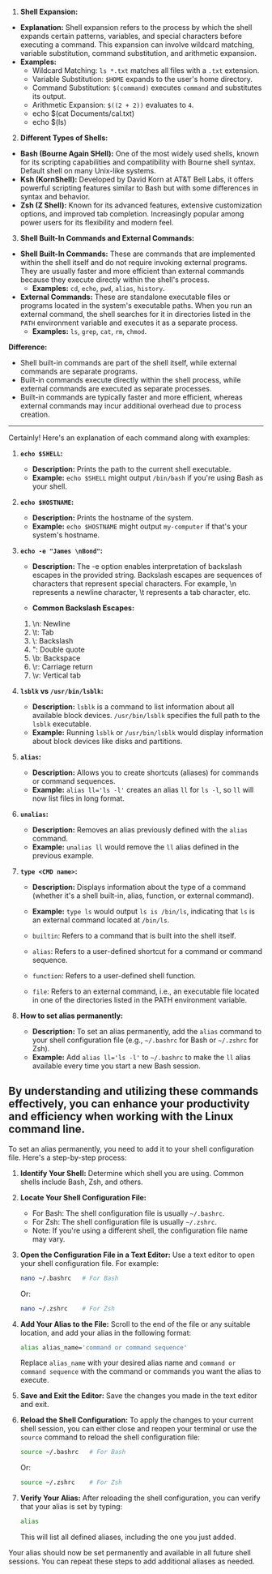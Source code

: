 1. **Shell Expansion:**

- **Explanation:** Shell expansion refers to the process by which the shell expands certain patterns, variables, and special characters before executing a command. This expansion can involve wildcard matching, variable substitution, command substitution, and arithmetic expansion.
- **Examples:**
  - Wildcard Matching: `ls *.txt` matches all files with a `.txt` extension.
  - Variable Substitution: `$HOME` expands to the user's home directory.
  - Command Substitution: `$(command)` executes `command` and substitutes its output.
  - Arithmetic Expansion: `$((2 + 2))` evaluates to `4`.
  - echo $(cat Documents/cal.txt)
  - echo $(ls)

2. **Different Types of Shells:**

- **Bash (Bourne Again SHell):** One of the most widely used shells, known for its scripting capabilities and compatibility with Bourne shell syntax. Default shell on many Unix-like systems.
- **Ksh (KornShell):** Developed by David Korn at AT&T Bell Labs, it offers powerful scripting features similar to Bash but with some differences in syntax and behavior.
- **Zsh (Z Shell):** Known for its advanced features, extensive customization options, and improved tab completion. Increasingly popular among power users for its flexibility and modern feel.

3. **Shell Built-In Commands and External Commands:**

- **Shell Built-In Commands:** These are commands that are implemented within the shell itself and do not require invoking external programs. They are usually faster and more efficient than external commands because they execute directly within the shell's process.
  - **Examples:** `cd`, `echo`, `pwd`, `alias`, `history`.
- **External Commands:** These are standalone executable files or programs located in the system's executable paths. When you run an external command, the shell searches for it in directories listed in the `PATH` environment variable and executes it as a separate process.
  - **Examples:** `ls`, `grep`, `cat`, `rm`, `chmod`.

**Difference:**

- Shell built-in commands are part of the shell itself, while external commands are separate programs.
- Built-in commands execute directly within the shell process, while external commands are executed as separate processes.
- Built-in commands are typically faster and more efficient, whereas external commands may incur additional overhead due to process creation.

---

Certainly! Here's an explanation of each command along with examples:

1. **`echo $SHELL`:**

   - **Description:** Prints the path to the current shell executable.
   - **Example:** `echo $SHELL` might output `/bin/bash` if you're using Bash as your shell.

2. **`echo $HOSTNAME`:**

   - **Description:** Prints the hostname of the system.
   - **Example:** `echo $HOSTNAME` might output `my-computer` if that's your system's hostname.

3. **`echo -e "James \nBond"`:**

   - **Description:** The -e option enables interpretation of backslash escapes in the provided string. Backslash escapes are sequences of characters that represent special characters. For example, \n represents a newline character, \t represents a tab character, etc.

   - **Common Backslash Escapes:**

   1. \n: Newline
   2. \t: Tab
   3. \\: Backslash
   4. \": Double quote
   5. \b: Backspace
   6. \r: Carriage return
   7. \v: Vertical tab

4. **`lsblk` vs `/usr/bin/lsblk`:**

   - **Description:** `lsblk` is a command to list information about all available block devices. `/usr/bin/lsblk` specifies the full path to the `lsblk` executable.
   - **Example:** Running `lsblk` or `/usr/bin/lsblk` would display information about block devices like disks and partitions.

5. **`alias`:**

   - **Description:** Allows you to create shortcuts (aliases) for commands or command sequences.
   - **Example:** `alias ll='ls -l'` creates an alias `ll` for `ls -l`, so `ll` will now list files in long format.

6. **`unalias`:**

   - **Description:** Removes an alias previously defined with the `alias` command.
   - **Example:** `unalias ll` would remove the `ll` alias defined in the previous example.

7. **`type <CMD name>`:**

   - **Description:** Displays information about the type of a command (whether it's a shell built-in, alias, function, or external command).
   - **Example:** `type ls` would output `ls is /bin/ls`, indicating that `ls` is an external command located at `/bin/ls`.

   - `builtin`: Refers to a command that is built into the shell itself.
   - `alias`: Refers to a user-defined shortcut for a command or command sequence.
   - `function`: Refers to a user-defined shell function.
   - `file`: Refers to an external command, i.e., an executable file located in one of the directories listed in the PATH environment variable.

8. **How to set alias permanently:**
   - **Description:** To set an alias permanently, add the `alias` command to your shell configuration file (e.g., `~/.bashrc` for Bash or `~/.zshrc` for Zsh).
   - **Example:** Add `alias ll='ls -l'` to `~/.bashrc` to make the `ll` alias available every time you start a new Bash session.

## By understanding and utilizing these commands effectively, you can enhance your productivity and efficiency when working with the Linux command line.

To set an alias permanently, you need to add it to your shell configuration file. Here's a step-by-step process:

1. **Identify Your Shell:**
   Determine which shell you are using. Common shells include Bash, Zsh, and others.

2. **Locate Your Shell Configuration File:**

   - For Bash: The shell configuration file is usually `~/.bashrc`.
   - For Zsh: The shell configuration file is usually `~/.zshrc`.
   - Note: If you're using a different shell, the configuration file name may vary.

3. **Open the Configuration File in a Text Editor:**
   Use a text editor to open your shell configuration file. For example:

   ```bash
   nano ~/.bashrc   # For Bash
   ```

   Or:

   ```bash
   nano ~/.zshrc    # For Zsh
   ```

4. **Add Your Alias to the File:**
   Scroll to the end of the file or any suitable location, and add your alias in the following format:

   ```bash
   alias alias_name='command or command sequence'
   ```

   Replace `alias_name` with your desired alias name and `command or command sequence` with the command or commands you want the alias to execute.

5. **Save and Exit the Editor:**
   Save the changes you made in the text editor and exit.

6. **Reload the Shell Configuration:**
   To apply the changes to your current shell session, you can either close and reopen your terminal or use the `source` command to reload the shell configuration file:

   ```bash
   source ~/.bashrc   # For Bash
   ```

   Or:

   ```bash
   source ~/.zshrc    # For Zsh
   ```

7. **Verify Your Alias:**
   After reloading the shell configuration, you can verify that your alias is set by typing:
   ```bash
   alias
   ```
   This will list all defined aliases, including the one you just added.

Your alias should now be set permanently and available in all future shell sessions. You can repeat these steps to add additional aliases as needed.
